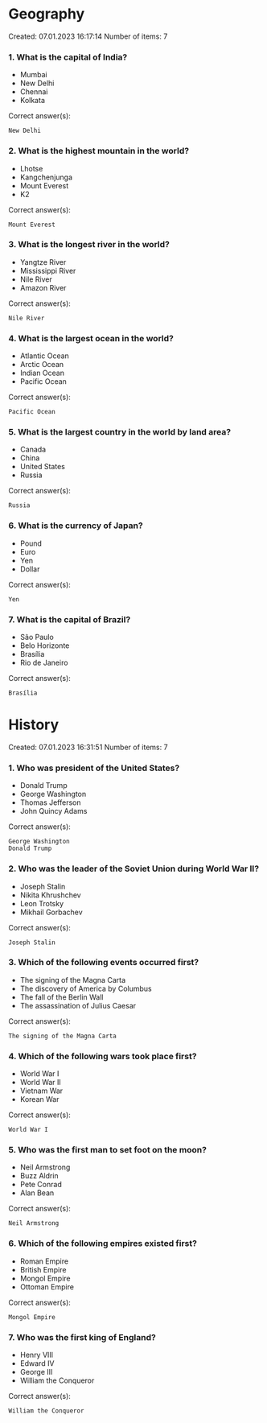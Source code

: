 # Geography
Created: 07.01.2023 16:17:14
Number of items: 7
### 1. What is the capital of India?

- Mumbai
- New Delhi
- Chennai
- Kolkata

Correct answer(s):
```
New Delhi
```
### 2. What is the highest mountain in the world?

- Lhotse
- Kangchenjunga
- Mount Everest
- K2

Correct answer(s):
```
Mount Everest
```
### 3. What is the longest river in the world?

- Yangtze River
- Mississippi River
- Nile River
- Amazon River

Correct answer(s):
```
Nile River
```
### 4. What is the largest ocean in the world?

- Atlantic Ocean
- Arctic Ocean
- Indian Ocean
- Pacific Ocean

Correct answer(s):
```
Pacific Ocean
```
### 5. What is the largest country in the world by land area?

- Canada
- China
- United States
- Russia

Correct answer(s):
```
Russia
```
### 6. What is the currency of Japan?

- Pound
- Euro
- Yen
- Dollar

Correct answer(s):
```
Yen
```
### 7. What is the capital of Brazil?

- São Paulo
- Belo Horizonte
- Brasília
- Rio de Janeiro

Correct answer(s):
```
Brasília
```
# History
Created: 07.01.2023 16:31:51
Number of items: 7
### 1. Who was president of the United States?

- Donald Trump
- George Washington
- Thomas Jefferson
- John Quincy Adams

Correct answer(s):
```
George Washington
Donald Trump
```
### 2. Who was the leader of the Soviet Union during World War II?

- Joseph Stalin
- Nikita Khrushchev
- Leon Trotsky
- Mikhail Gorbachev

Correct answer(s):
```
Joseph Stalin
```
### 3. Which of the following events occurred first?

- The signing of the Magna Carta
- The discovery of America by Columbus
- The fall of the Berlin Wall
- The assassination of Julius Caesar

Correct answer(s):
```
The signing of the Magna Carta
```
### 4. Which of the following wars took place first?

- World War I
- World War II
- Vietnam War
- Korean War

Correct answer(s):
```
World War I
```
### 5. Who was the first man to set foot on the moon?

- Neil Armstrong
- Buzz Aldrin
- Pete Conrad
- Alan Bean

Correct answer(s):
```
Neil Armstrong
```
### 6. Which of the following empires existed first?

- Roman Empire
- British Empire
- Mongol Empire
- Ottoman Empire

Correct answer(s):
```
Mongol Empire
```
### 7. Who was the first king of England?

- Henry VIII
- Edward IV
- George III
- William the Conqueror

Correct answer(s):
```
William the Conqueror
```
